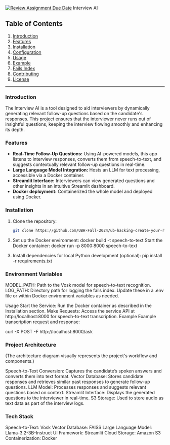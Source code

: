 [![Review Assignment Due Date](https://classroom.github.com/assets/deadline-readme-button-22041afd0340ce965d47ae6ef1cefeee28c7c493a6346c4f15d667ab976d596c.svg)](https://classroom.github.com/a/_U2QbDVP)
Interview AI

## Table of Contents

1. [Introduction](#introduction)
2. [Features](#features)
3. [Installation](#installation)
4. [Configuration](#configuration)
5. [Usage](#usage)
6. [Example](#example)
7. [Fails Index](#fails-index)
8. [Contributing](#contributing)
9. [License](#license)

---

### Introduction

The Interview AI is a tool designed to aid interviewers by dynamically generating relevant follow-up questions based on the candidate's responses. This project ensures that the interviewer never runs out of insightful questions, keeping the interview flowing smoothly and enhancing its depth.

### Features

- **Real-Time Follow-Up Questions:** Using AI-powered models, this app listens to interview responses, converts them from speech-to-text, and suggests contextually relevant follow-up questions in real-time.
- **Large Language Model Integration:** Hosts an LLM for text processing, accessible via a Docker container.
- **Streamlit Interface:** Interviewers can view generated questions and other insights in an intuitive Streamlit dashboard.
- **Docker deployment:** Containerized the whole model and deployed using Docker. 

### Installation

1. Clone the repository:
   ```bash
   git clone https://github.com/UBH-Fall-2024/ub-hacking-create-your-repo-here-transformers.git
   
2. Set up the Docker environment:
   docker build -t speech-to-text 
   Start the Docker container:
   docker run -p 8000:8000 speech-to-text
   
3. Install dependencies for local Python development (optional):
   pip install -r requirements.txt

### Environment Variables

MODEL_PATH: Path to the Vosk model for speech-to-text recognition.
LOG_PATH: Directory path for logging the fails index.
Update these in a .env file or within Docker environment variables as needed.

Usage
Start the Service: Run the Docker container as described in the Installation section.
Make Requests: Access the service API at http://localhost:8000 for speech-to-text transcription.
Example
Example transcription request and response:

curl -X POST -F http://localhost:8000/ask

### Project Architecture

(The architecture diagram visually represents the project's workflow and components.)

Speech-to-Text Conversion: Captures the candidate’s spoken answers and converts them into text format.
Vector Database: Stores candidate responses and retrieves similar past responses to generate follow-up questions.
LLM Model: Processes responses and suggests relevant questions based on context.
Streamlit Interface: Displays the generated questions to the interviewer in real-time.
S3 Storage: Used to store audio as text data as part of the interview logs.

### Tech Stack
Speech-to-Text: Vosk
Vector Database: FAISS
Large Language Model: Llama-3.2-3B-Instruct
UI Framework: Streamlit
Cloud Storage: Amazon S3
Containerization: Docker
